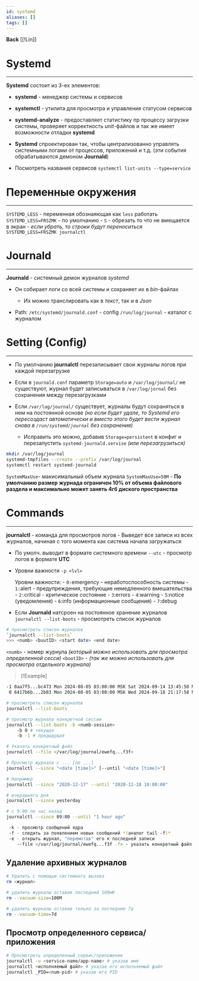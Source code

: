 ```yaml
---
id: systemd
aliases: []
tags: []
---
```

**Back**
    [[!Lin]]

# Systemd
---
**Systemd** состоит из 3-ех элементов:
- **systemd** - менеджер системы и сервисов
- **systemctl** - утилита для просмотра и управления статусом сервисов
- **systemd-analyze** - предоставляет статистику пр процессу загрузки системы, проверяет корректность *unit*-файлов и так же имеет возможности отладки **systemd**

- **Systemd** спроектирован так, чтобы централизованно управлять системными логами от процессов, приложений и т.д. (эти события обрабатываются демоном **Journald**)

- Посмотреть названия сервисов
    `systemctl list-units --type=service`

# Переменные окружения
---
`SYSTEMD_LESS` -  переменная обознаяющая как `less` работать
`SYSTEMD_LESS=FRSZMK` - по умолчанию
    - `S` - обрезать то что не вмещается в экран
        - *если убрать, то строки будут переноситься*
            `SYSTEMD_LESS=FRSZMK journalctl`


# Journald
---
**Journald** - системный демон журналов *systemd*
- Он собирает логи со всей системы и сохраняет их в *bin*-файлах
    - Их можно транслировать как в *текст*, так и в *Json*

- Path:
    `/etc/systemd/journald.conf` - config
    `/run/log/journal` - каталог с журналом

# Setting (Config)
---
- По умолчанию **journalctl** перезаписывает свои журналы логов при каждой перезагрузке

- Если в `journald.conf` параметр `Storage=auto`
    и `/var/log/journal/` не существуют, журнал будет записываться в `/var/log/jornal` без сохранения между перезагрузками

- Если `/var/log/journal/` существует, журналы будут сохраняться в нем на постоянной основе *(но если будет удале, то Systemd его пересоздаст автоматически и вместо этого будет вести журнал снова в `/run/systemd/journal` без сохранения)*
    - Исправить это можно, добавив `Storage=persistent` в конфиг и перезапустить `systemd-journald.servise` *(или перезагрузиться)*

```bash
mkdir /var/log/journal
systemd-tmpfiles --create --prefix /var/log/journal
systemctl restart systemd-journald
```

`SystemMaxUse`- макисимальный объем журнала
    `SystemMaxUse=50M`
    - **По умолчанию размер журнада ограничен 10% от объема файлового раздела и максимально может занять 4гб диского пространства**

# Commands
---
**journalctl** - команда для просмотров логов
    - Выведет все записи из всех журналов, начиная с того момента как система начала загружаться

- По умолч. выводит в формате системного времени
    `--utc` - просмотр логов в формате **UTC**

- Уровни важности
    `-p <lvl>`

    Уровни важности:
        - `0:`emergency - неработоспособность системы
        - `1:`alert - предупреждения, требующие немедленного вмешательства
        - `2:`critical - критическое состояние
        - `3`:errors
        - `4`:warning
        - `5`:notice (уведомления)
        - `6`:info (информационные сообщения)
        - `7`:debug

- Если **Journald** натсроен на постоянное хранение журналов
    `journalctl --list-boots` - просмотреть список журналов

```bash
# просмотреть список журналов
`journalctl --list-boots`
>>> <numb> <buutID> <start date> <end date>
 ```
`<numb>` - номер журнула *(который можно использовать для просмотра определенной сесси)*
`<bootID>` - *(так же можно использовать для просмотра отдельного журнала)*

>[!Example]
```bash
-1 0aa7f5...bc473 Mon 2024-08-05 03:00:00 MSK Sat 2024-09-14 13:45:50 MSK
 0 6417b6b...2b83 Mon 2024-08-05 03:00:00 MSK Wed 2024-09-18 21:17:58 MSK
```

```bash
# просмотреть список журналов
journalctl --list-boots

# просмотр журнала конкретной сессии
journalctl --list-boots	-b <numb-session>
	-b 0 # текущая
	-b -1 # предыдущая

# Указать конкретный файл
journalctl --file </var/log/journal/ewefq...f3f>

# Просмотр журнала с ... [по ...]
journalctl --since "<date [time]>" [--until "<date [time]>"]

# Например
journalctl --since "2020-12-17" --until "2020-12-18 10:00:00"

# вчерашнего дня
journalctl --since yesterday

# c 9:00 по час назад
journalctl --since 09:00 --until "1 hour ago"

 -k - просмотр сообщений ядра
 -f - следить за появлением новых сообщений *(аналог tail -f)*
 -e - открыть журнал, "перемотав" его к последней записи
    --file </var/log/journal/ewefq...f3f -f> - указать конкретный файл *(чтобы долго не думал)*
 ```

## Удаление архивных журналов
```bash
# Удалить с помощью системного вызова
rm <журнал>

# удалить журналы оставив последний 100мб
rm --vacuum-size=100M

# удалить журналы оставив только за последние 7д
rm --vacuum-time=7d
```

## Просмотр определенного сервиса/приложения
```bash
# Просмотреть определенный сервис/приложение
journalctl -u <service-name/app-name> # указав имя
journalctl <исполняемый файл> # указав его исполняемый файл
journalctl _PID=<num-pid> # указав его PID
```
